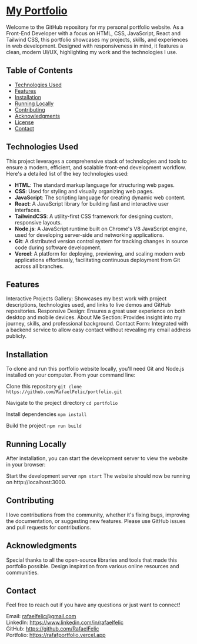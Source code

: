 # [My Portfolio](https://rafafportfolio.vercel.app)

Welcome to the GitHub repository for my personal portfolio website. As a Front-End Developer with a focus on HTML, CSS, JavaScript, React and Tailwind CSS, this portfolio showcases my projects, skills, and experiences in web development. Designed with responsiveness in mind, it features a clean, modern UI/UX, highlighting my work and the technologies I use.

## Table of Contents
- [Technologies Used](#technologies-used)
- [Features](#features)
- [Installation](#installation)
- [Running Locally](#running-locally)
- [Contributing](#contributing)
- [Acknowledgments](#acknowledgments)
- [License](#license)
- [Contact](#contact)

## Technologies Used

This project leverages a comprehensive stack of technologies and tools to ensure a modern, efficient, and scalable front-end development workflow. Here's a detailed list of the key technologies used:

- **HTML**: The standard markup language for structuring web pages.
- **CSS**: Used for styling and visually organizing web pages.
- **JavaScript**: The scripting language for creating dynamic web content.
- **React**: A JavaScript library for building fast and interactive user interfaces.
- **TailwindCSS**: A utility-first CSS framework for designing custom, responsive layouts.
- **Node.js**: A JavaScript runtime built on Chrome's V8 JavaScript engine, used for developing server-side and networking applications.
- **Git**: A distributed version control system for tracking changes in source code during software development.
- **Vercel**: A platform for deploying, previewing, and scaling modern web applications effortlessly, facilitating continuous deployment from Git across all branches.

## Features

Interactive Projects Gallery: Showcases my best work with project descriptions, technologies used, and links to live demos and GitHub repositories.
Responsive Design: Ensures a great user experience on both desktop and mobile devices.
About Me Section: Provides insight into my journey, skills, and professional background.
Contact Form: Integrated with a backend service to allow easy contact without revealing my email address publicly.

## Installation

To clone and run this portfolio website locally, you'll need Git and Node.js installed on your computer. From your command line:

Clone this repository
``git clone https://github.com/RafaelFelic/portfolio.git``

Navigate to the project directory
``cd portfolio``

Install dependencies
``npm install``

Build the project
``npm run build``

## Running Locally

After installation, you can start the development server to view the website in your browser:

Start the development server
``npm start``
The website should now be running on http://localhost:3000.

## Contributing

I love contributions from the community, whether it's fixing bugs, improving the documentation, or suggesting new features. Please use GitHub issues and pull requests for contributions.

## Acknowledgments

Special thanks to all the open-source libraries and tools that made this portfolio possible.
Design inspiration from various online resources and communities.

## Contact

Feel free to reach out if you have any questions or just want to connect!

Email: rafaelfelic@gmail.com<br>
LinkedIn: https://www.linkedin.com/in/rafaelfelic<br>
GitHub: https://github.com/RafaelFelic<br>
Portfolio: https://rafafportfolio.vercel.app
